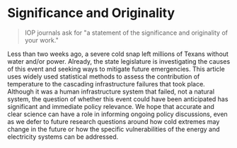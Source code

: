 # Significance and Originality

> IOP journals ask for "a statement of the significance and originality of your work."

Less than two weeks ago, a severe cold snap left millions of Texans without water and/or power.
Already, the state legislature is investigating the causes of this event and seeking ways to mitigate future emergencies.
This article uses widely used statistical methods to assess the contribution of temperature to the  cascading infrastructure failures that took place.
Although it was a human infrastructure system that failed, not a natural system, the question of whether this event could have been anticipated has significant and immediate policy relevance.
We hope that accurate and clear science can have a role in informing ongoing policy discussions, even as we defer to future research questions around how cold extremes may change in the future or how the specific vulnerabilities of the energy and electricity systems can be addressed.
